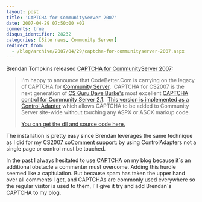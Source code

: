 ```yaml
---
layout: post
title: 'CAPTCHA for CommunityServer 2007'
date: 2007-04-29 07:50:00 +02
comments: true
disqus_identifier: 28232
categories: [Site news, Community Server]
redirect_from:
  - /blog/archive/2007/04/29/captcha-for-communityserver-2007.aspx
---
```


Brendan Tompkins released [CAPTCHA for CommunityServer 2007](http://codebetter.com/blogs/brendan.tompkins/archive/2007/04/27/captcha-for-community-server-2007.aspx):

> I'm happy to announce that CodeBetter.Com is carrying on the legacy of CAPTCHA for [Community Server](http://codebetter.com/controlpanel/blogs/www.communityserver.org).  CAPTCHA for CS2007 is the next generation of [CS Guru Dave Burke's](http://codebetter.com/controlpanel/blogs/www.dbvt.com) most excellent [CAPTCHA control for Community Server 2.1](http://dbvt.com/files/folders/addons/entry5198.aspx).  [This version is implemented as a Control Adapter](http://weblogs.asp.net/scottgu/archive/2005/12/21/asp-net-2-0-control-adapter-architecture.aspx) which allows CAPTCHA to be added to Community Server site-wide without touching any ASPX or ASCX markup code.
>
> [You can get the dll and source code here.](http://codebetter.com/files/folders/community_server_add-ons/entry162534.aspx)

The installation is pretty easy since Brendan leverages the same technique as I did for my [CS2007 coComment support](/archive/2007/04/24/cocomment-for-cs-2007-updated/): by using ControlAdapters not a single page or control must be touched.

In the past I always hesitated to use [CAPTCHA](http://en.wikipedia.org/wiki/CAPTCHA) on my blog because it´s an additional obstacle a commenter must overcome. Adding this hurdle seemed like a capitulation. But because spam has taken the upper hand over all comments I get, and CAPTCHAs are commonly used everywhere so the regular visitor is used to them, I´ll give it try and add Brendan´s CAPTCHA to my blog.

 

